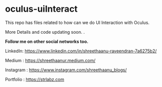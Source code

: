 # oculus-uiInteract

This repo has files related to how can we do UI Interaction with Oculus.

More Details and code updating soon. 
.

**Follow me on other social networks too.**

LinkedIn: https://www.linkedin.com/in/shreethaanu-raveendran-7a6275b2/

Medium : https://shreethaanur.medium.com/

Instagram : https://www.instagram.com/shreethaanu_blogs/

Portfolio : https://strlabz.com
